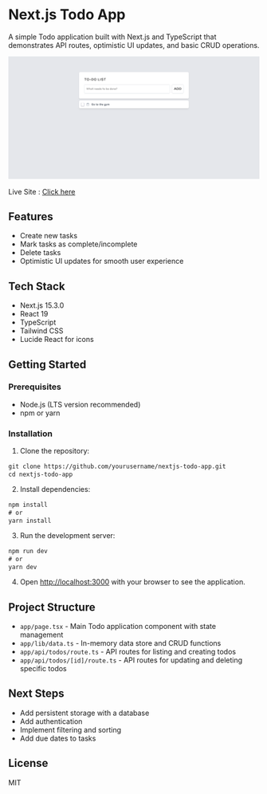 # Next.js Todo App

A simple Todo application built with Next.js and TypeScript that demonstrates API routes, optimistic UI updates, and basic CRUD operations.

![Screenshot of the Site](screenshot.png)

Live Site : [Click here](https://madhu-to-do-app.vercel.app/)

## Features

- Create new tasks
- Mark tasks as complete/incomplete
- Delete tasks
- Optimistic UI updates for smooth user experience

## Tech Stack

- Next.js 15.3.0
- React 19
- TypeScript
- Tailwind CSS
- Lucide React for icons

## Getting Started

### Prerequisites

- Node.js (LTS version recommended)
- npm or yarn

### Installation

1. Clone the repository:

```
git clone https://github.com/yourusername/nextjs-todo-app.git
cd nextjs-todo-app
```

2. Install dependencies:

```
npm install
# or
yarn install
```

3. Run the development server:

```
npm run dev
# or
yarn dev
```

4. Open [http://localhost:3000](http://localhost:3000) with your browser to see the application.

## Project Structure

- `app/page.tsx` - Main Todo application component with state management
- `app/lib/data.ts` - In-memory data store and CRUD functions
- `app/api/todos/route.ts` - API routes for listing and creating todos
- `app/api/todos/[id]/route.ts` - API routes for updating and deleting specific todos

## Next Steps

- Add persistent storage with a database
- Add authentication
- Implement filtering and sorting
- Add due dates to tasks

## License

MIT
